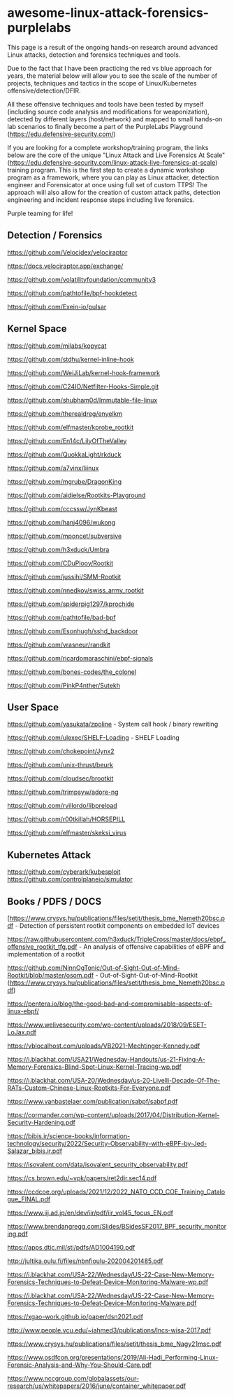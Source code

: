 # awesome-linux-attack-forensics-purplelabs
This page is a result of the ongoing hands-on research around advanced Linux attacks, detection and forensics techniques and tools.

Due to the fact that I have been practicing the red vs blue approach for years, the material below will allow you to see the scale of the number of projects, techniques and tactics in the scope of Linux/Kubernetes offensive/detection/DFIR.

All these offensive techniques and tools have been tested by myself (including source code analysis and modifications for weaponization), detected by different layers (host/network) and mapped to small hands-on lab scenarios to finally become a part of the PurpleLabs Playground (https://edu.defensive-security.com/) 

If you are looking for a complete workshop/training program, the links below are the core of the unique "Linux Attack and Live Forensics At Scale" (https://edu.defensive-security.com/linux-attack-live-forensics-at-scale) training program. This is the first step to create a dynamic workshop program as a framework, where you can play as Linux attacker, detection engineer and Forensicator at once using full set of custom TTPS! The approach will also allow for the creation of custom attack paths, detection engineering and incident response steps including live forensics.

Purple teaming for life! 


## Detection / Forensics
https://github.com/Velocidex/velociraptor

https://docs.velociraptor.app/exchange/

https://github.com/volatilityfoundation/community3

https://github.com/pathtofile/bpf-hookdetect

https://github.com/Exein-io/pulsar



## Kernel Space

https://github.com/milabs/kopycat

https://github.com/stdhu/kernel-inline-hook

https://github.com/WeiJiLab/kernel-hook-framework

https://github.com/C24IO/Netfilter-Hooks-Simple.git

https://github.com/shubham0d/Immutable-file-linux

https://github.com/therealdreg/enyelkm

https://github.com/elfmaster/kprobe_rootkit

https://github.com/En14c/LilyOfTheValley

https://github.com/QuokkaLight/rkduck

https://github.com/a7vinx/liinux

https://github.com/mgrube/DragonKing

https://github.com/aidielse/Rootkits-Playground

https://github.com/cccssw/JynKbeast

https://github.com/hanj4096/wukong

https://github.com/mponcet/subversive

https://github.com/h3xduck/Umbra

https://github.com/CDuPlooy/Rootkit

https://github.com/jussihi/SMM-Rootkit

https://github.com/nnedkov/swiss_army_rootkit

https://github.com/spiderpig1297/kprochide

https://github.com/pathtofile/bad-bpf

https://github.com/Esonhugh/sshd_backdoor

https://github.com/vrasneur/randkit

https://github.com/ricardomaraschini/ebpf-signals

https://github.com/bones-codes/the_colonel

https://github.com/PinkP4nther/Sutekh


## User Space

https://github.com/yasukata/zpoline - System call hook / binary rewriting

https://github.com/ulexec/SHELF-Loading - SHELF Loading

https://github.com/chokepoint/Jynx2

https://github.com/unix-thrust/beurk

https://github.com/cloudsec/brootkit

https://github.com/trimpsyw/adore-ng

https://github.com/rvillordo/libpreload

https://github.com/r00tkillah/HORSEPILL

https://github.com/elfmaster/skeksi_virus

## Kubernetes Attack

https://github.com/cyberark/kubesploit
https://github.com/controlplaneio/simulator



## Books / PDFS / DOCS
[https://www.crysys.hu/publications/files/setit/thesis_bme_Nemeth20bsc.pdf - Detection of persistent rootkit components on embedded IoT devices

https://raw.githubusercontent.com/h3xduck/TripleCross/master/docs/ebpf_offensive_rootkit_tfg.pdf - An analysis of offensive capabilities of eBPF and implementation of a rootkit

https://github.com/NinnOgTonic/Out-of-Sight-Out-of-Mind-Rootkit/blob/master/osom.pdf - Out-of-Sight-Out-of-Mind-Rootkit (https://www.crysys.hu/publications/files/setit/thesis_bme_Nemeth20bsc.pdf)

https://pentera.io/blog/the-good-bad-and-compromisable-aspects-of-linux-ebpf/

https://www.welivesecurity.com/wp-content/uploads/2018/09/ESET-LoJax.pdf

https://vblocalhost.com/uploads/VB2021-Mechtinger-Kennedy.pdf

https://i.blackhat.com/USA21/Wednesday-Handouts/us-21-Fixing-A-Memory-Forensics-Blind-Spot-Linux-Kernel-Tracing-wp.pdf

https://i.blackhat.com/USA-20/Wednesday/us-20-Livelli-Decade-Of-The-RATs-Custom-Chinese-Linux-Rootkits-For-Everyone.pdf

https://www.vanbastelaer.com/publication/sabpf/sabpf.pdf

https://cormander.com/wp-content/uploads/2017/04/Distribution-Kernel-Security-Hardening.pdf

https://bibis.ir/science-books/information-technology/security/2022/Security-Observability-with-eBPF-by-Jed-Salazar_bibis.ir.pdf

https://isovalent.com/data/isovalent_security_observability.pdf

https://cs.brown.edu/~vpk/papers/ret2dir.sec14.pdf

https://ccdcoe.org/uploads/2021/12/2022_NATO_CCD_COE_Training_Catalogue_FINAL.pdf

https://www.iij.ad.jp/en/dev/iir/pdf/iir_vol45_focus_EN.pdf

https://www.brendangregg.com/Slides/BSidesSF2017_BPF_security_monitoring.pdf

https://apps.dtic.mil/sti/pdfs/AD1004190.pdf

http://jultika.oulu.fi/files/nbnfioulu-202004201485.pdf

https://i.blackhat.com/USA-22/Wednesday/US-22-Case-New-Memory-Forensics-Techniques-to-Defeat-Device-Monitoring-Malware-wp.pdf

https://i.blackhat.com/USA-22/Wednesday/US-22-Case-New-Memory-Forensics-Techniques-to-Defeat-Device-Monitoring-Malware.pdf

https://xgao-work.github.io/paper/dsn2021.pdf

http://www.people.vcu.edu/~iahmed3/publications/lncs-wisa-2017.pdf

https://www.crysys.hu/publications/files/setit/thesis_bme_Nagy21msc.pdf

https://www.osdfcon.org/presentations/2019/Ali-Hadi_Performing-Linux-Forensic-Analysis-and-Why-You-Should-Care.pdf

https://www.nccgroup.com/globalassets/our-research/us/whitepapers/2016/june/container_whitepaper.pdf






